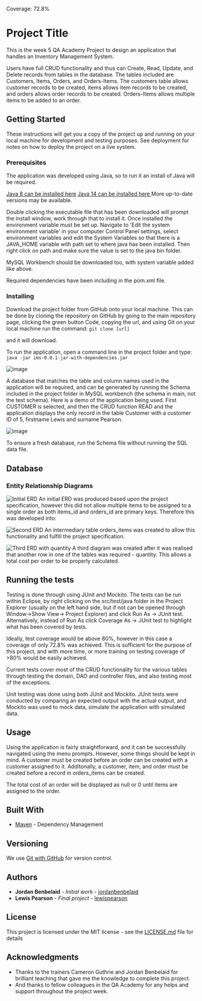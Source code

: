 Coverage: 72.8%
# Project Title

This is the week 5 QA Academy Project to design an application that handles an Inventory Management System.

Users have full CRUD functionality and thus can Create, Read, Update, and Delete records from tables in the database. The tables included are Customers, Items, Orders, and Orders-Items. The customers table allows customer records to be created, items allows item records to be created, and orders allows order records to be created. Orders-Items allows multiple items to be added to an order.

## Getting Started

These instructions will get you a copy of the project up and running on your local machine for development and testing purposes. See deployment for notes on how to deploy the project on a live system.

### Prerequisites

The application was developed using Java, so to run it an install of Java will be required.

[Java 8 can be installed here](https://www.oracle.com/java/technologies/javase/javase-jdk8-downloads.html ) 
[Java 14 can be installed here ](https://www.oracle.com/java/technologies/javase/jdk14-archive-downloads.html)
More up-to-date versions may be available.

Double clicking the executable file that has been downloaded will prompt the install window, work through that to install it. Once installed the environment variable must be set up. Navigate to 'Edit the system environment variable' in your computer Control Panel settings, select environment variables and edit the System Variables so that there is a JAVA_HOME variable with path set to where java has been installed. Then right click on path and make sure the value is set to the java bin folder.

MySQL Workbench should be downloaded too, with system variable added like above.

Required dependencies have been including in the pom.xml file.


### Installing

Download the project folder from GitHub onto your local machine. This can be done by cloning the repository on GitHub by going to the main repository page, clicking the green button Code, copying the url, and using Git on your local machine run the command: 
`git clone [url]` 

and it will download.

To run the application, open a command line in the project folder and type:
`java -jar ims-0.0.1-jar-with-dependencies.jar`

![image](https://user-images.githubusercontent.com/105277446/173203540-8f135ec3-a0ab-441e-a7dc-2e8148ab2021.png)


A database that matches the table and column names used in the application will be required, and can be generated by running the Schema  included in the project folder in MySQL workbench (the schema in main, not the test schema).
Here is a demo of the application being used. First CUSTOMER is selected, and then the CRUD function READ and the application displays the only record in the table Customer with a customer ID of 5, firstname Lewis and surname Pearson.

![image](https://user-images.githubusercontent.com/105277446/173203585-4d64ce8e-0ee1-4b4f-8ffc-ac13149d5e63.png)

To ensure a fresh database, run the Schema file without running the SQL data file.

## Database

### Entity Relationship Diagrams

![Initial ERD](https://user-images.githubusercontent.com/105277446/173203716-4a4f2904-95b5-4cf6-a7fc-4e5e317254ee.png)
An initial ERD was produced based upon the project specification, however this did not allow multiple items to be assigned to a single order as both items_id and orders_id are primary keys. Therefore this was developed into:

![Second ERD](https://user-images.githubusercontent.com/105277446/173203786-64d8d93e-baca-4802-94c4-cacecaf4e0ff.png)
An intermediary table orders_items was created to allow this functionality and fulfill the project specification.

![Third ERD with quantity](https://user-images.githubusercontent.com/105277446/173203796-8a82e81f-8b32-4fe4-a13f-ddfa34978e74.png)
A third diagram was created after it was realised that another row in one of the tables was required - quantity. This allows a total cost per order to be properly calculated.

## Running the tests

Testing is done through using JUnit and Mockito. The tests can be run within Eclipse, by right clicking on the src/test/java folder in the Project Explorer (usually on the left hand side, but if not can be opened through Window->Show View-> Project Explorer) and click Run As -> JUnit test. Alternatively, instead of Run As click Coverage As -> JUnit test to highlight what has been covered by tests.

Ideally, test coverage would be above 80%, however in this case a coverage of only 72.8% was achieved. This is sufficient for the purpose of this project, and with more time, or more training on testing coverage of >80% would be easily achieved.

Current tests cover most of the CRUD functionality for the various tables through testing the domain, DAO and controller files, and also testing most of the exceptions.

Unit testing was done using both JUnit and Mockito. JUnit tests were conducted by comparing an expected output with the actual output, and Mockito was used to mock data, simulate the application with simulated data.

## Usage

Using the application is fairly straightforward, and it can be successfully navigated using the menu prompts. However, some things should be kept in mind. A customer must be created before an order can be created with a customer assigned to it. Additonally, a customer, item, and order must be created before a record in orders_items can be created. 

The total cost of an order will be displayed as null or 0 until items are assigned to the order.

## Built With

* [Maven](https://maven.apache.org/) - Dependency Management

## Versioning

We use [Git with GitHub](http://GitHub.com/) for version control.

## Authors

* **Jordan Benbelaid** - *Initial work* - [jordanbenbelaid](https://github.com/jordanbenbelaid)
* **Lewis Pearson** - *Final project* - [lewispearson](https://github.com/LewisPearsonGitHub)

## License

This project is licensed under the MIT license - see the [LICENSE.md](LICENSE.md) file for details 



## Acknowledgments

* Thanks to the trainers Cameron Guthrie and Jordan Benbelaid for brilliant teaching
that gave me the knowledge to complete this project.
* And thanks to fellow colleagues in the QA Academy for any helps and support throughout the project week.
